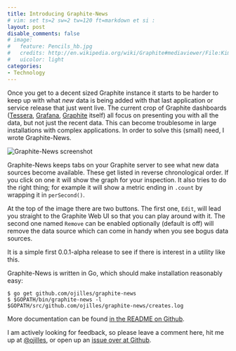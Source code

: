 ```yaml
---
title: Introducing Graphite-News
# vim: set ts=2 sw=2 tw=120 ft=markdown et si :
layout: post
disable_comments: false
# image:
#   feature: Pencils_hb.jpg
#   credits: http://en.wikipedia.org/wiki/Graphite#mediaviewer/File:Kimmirut_Graphite.jpg
#   uicolor: light
categories:
- Technology
---
```

Once you get to a decent sized Graphite instance it starts to be harder to keep
up with what *new* data is being added with that last application or service
release that just went live. The current crop of Graphite dashboards
([Tessera](http://urbanairship.com/blog/2014/06/30/introducing-tessera-a-graphite-frontend),
[Grafana](http://grafana.org/),
[Graphite](http://graphite.readthedocs.org/en/latest/) itself) all focus on
presenting you with all the data, but not just the recent data. This can
become troublesome in large installations with complex applications. In order
to solve this (small) need, I wrote Graphite-News.

![Graphite-News screenshot][pic1]

Graphite-News keeps tabs on your Graphite server to see what new data sources
become available. These get listed in reverse chronological order. If you click
on one it will show the graph for your inspection. It also tries to do the
right thing; for example it will show  a metric ending in `.count` by wrapping
it in `perSecond()`.

At the top of the image there are two buttons. The first one, `Edit`, will lead
you straight to the Graphite Web UI so that you can play around with it. The
second one named `Remove` can be enabled optionally (default is off) will
remove the data source which can come in handy when you see bogus data sources.

It is a simple first 0.0.1-alpha release to see if there is interest in a
utility like this.

Graphite-News is written in Go, which should make installation reasonably easy:

    $ go get github.com/ojilles/graphite-news
    $ $GOPATH/bin/graphite-news -l $GOPATH/src/github.com/ojilles/graphite-news/creates.log

More documentation can be found [in the README on
Github](https://github.com/ojilles/graphite-news).

I am actively looking for feedback, so please leave a comment here, hit me up
at [@ojilles](https://twitter.com/ojilles), or open up an [issue over at
Github](https://github.com/ojilles/graphite-news/issues).

[pic1]: {{site.baseurl}}/photos/graphite-news-screenshot.png
